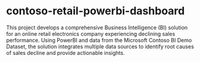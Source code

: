 # contoso-retail-powerbi-dashboard
This project develops a comprehensive Business Intelligence (BI) solution for an online retail electronics company experiencing declining sales performance. Using PowerBI and data from the Microsoft Contoso BI Demo Dataset, the solution integrates multiple data sources to identify root causes of sales decline and provide actionable insights.
